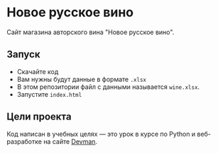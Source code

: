 # Новое русское вино

Сайт магазина авторского вина "Новое русское вино".

## Запуск

- Скачайте код
- Вам нужны будут данные в формате ```.xlsx```
- В этом репозитории файл с данными называется ```wine.xlsx```.
- Запустите ```index.html```

## Цели проекта

Код написан в учебных целях — это урок в курсе по Python и веб-разработке на сайте [Devman](https://dvmn.org).
